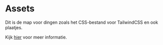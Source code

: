 # Assets

Dit is de map voor dingen zoals het CSS-bestand voor TailwindCSS en ook plaatjes.

Kijk [hier](https://nuxt.com/docs/guide/directory-structure/assets) voor meer informatie.
